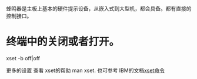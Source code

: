 蜂鸣器是主板上基本的硬件提示设备，从嵌入式到大型机，都会具备。都有直接的控制接口。

# 终端中的关闭或者打开。
xset -b off|off

更多的设置 查看 xset的帮助 man xset. 也可参考 IBM的文档[xset命令](https://www.ibm.com/support/knowledgecenter/zh/ssw_aix_72/com.ibm.aix.cmds6/xset.htm)